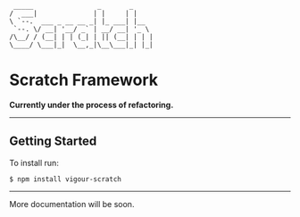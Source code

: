 	 _____                _       _
	/  ___|              | |     | |
	\ `--.  ___ _ __ __ _| |_ ___| |__
	 `--. \/ __| '__/ _` | __/ __| '_ \
	/\__/ / (__| | | (_| | || (__| | | |
	\____/ \___|_|  \__,_|\__\___|_| |_|


Scratch Framework
=============
**Currently under the process of refactoring.**

-------------

Getting Started
-------------

To install run:

	$ npm install vigour-scratch

-------------

More documentation will be soon.
